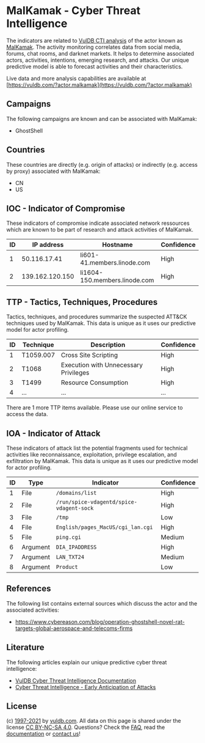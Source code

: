 # MalKamak - Cyber Threat Intelligence

The indicators are related to [VulDB CTI analysis](https://vuldb.com/?doc.cti) of the actor known as [MalKamak](https://vuldb.com/?actor.malkamak). The activity monitoring correlates data from social media, forums, chat rooms, and darknet markets. It helps to determine associated actors, activities, intentions, emerging research, and attacks. Our unique predictive model is able to forecast activities and their characteristics.

Live data and more analysis capabilities are available at [https://vuldb.com/?actor.malkamak](https://vuldb.com/?actor.malkamak)

## Campaigns

The following campaigns are known and can be associated with MalKamak:

* GhostShell

## Countries

These countries are directly (e.g. origin of attacks) or indirectly (e.g. access by proxy) associated with MalKamak:

* CN
* US

## IOC - Indicator of Compromise

These indicators of compromise indicate associated network ressources which are known to be part of research and attack activities of MalKamak.

ID | IP address | Hostname | Confidence
-- | ---------- | -------- | ----------
1 | 50.116.17.41 | li601-41.members.linode.com | High
2 | 139.162.120.150 | li1604-150.members.linode.com | High

## TTP - Tactics, Techniques, Procedures

Tactics, techniques, and procedures summarize the suspected ATT&CK techniques used by MalKamak. This data is unique as it uses our predictive model for actor profiling.

ID | Technique | Description | Confidence
-- | --------- | ----------- | ----------
1 | T1059.007 | Cross Site Scripting | High
2 | T1068 | Execution with Unnecessary Privileges | High
3 | T1499 | Resource Consumption | High
4 | ... | ... | ...

There are 1 more TTP items available. Please use our online service to access the data.

## IOA - Indicator of Attack

These indicators of attack list the potential fragments used for technical activities like reconnaissance, exploitation, privilege escalation, and exfiltration by MalKamak. This data is unique as it uses our predictive model for actor profiling.

ID | Type | Indicator | Confidence
-- | ---- | --------- | ----------
1 | File | `/domains/list` | High
2 | File | `/run/spice-vdagentd/spice-vdagent-sock` | High
3 | File | `/tmp` | Low
4 | File | `English/pages_MacUS/cgi_lan.cgi` | High
5 | File | `ping.cgi` | Medium
6 | Argument | `DIA_IPADDRESS` | High
7 | Argument | `LAN_TXT24` | Medium
8 | Argument | `Product` | Low

## References

The following list contains external sources which discuss the actor and the associated activities:

* https://www.cybereason.com/blog/operation-ghostshell-novel-rat-targets-global-aerospace-and-telecoms-firms

## Literature

The following articles explain our unique predictive cyber threat intelligence:

* [VulDB Cyber Threat Intelligence Documentation](https://vuldb.com/?doc.cti)
* [Cyber Threat Intelligence - Early Anticipation of Attacks](https://www.scip.ch/en/?labs.20201022)

## License

(c) [1997-2021](https://vuldb.com/?doc.changelog) by [vuldb.com](https://vuldb.com/?doc.about). All data on this page is shared under the license [CC BY-NC-SA 4.0](https://creativecommons.org/licenses/by-nc-sa/4.0/). Questions? Check the [FAQ](https://vuldb.com/?doc.faq), read the [documentation](https://vuldb.com/?doc) or [contact us](https://vuldb.com/?contact)!
